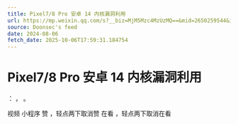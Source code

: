 ```yaml
---
title: Pixel7/8 Pro 安卓 14 内核漏洞利用
url: https://mp.weixin.qq.com/s?__biz=MjM5Mzc4MzUzMQ==&mid=2650259544&idx=1&sn=12d397398e227135f8865c54eb768372
source: Doonsec's feed
date: 2024-08-06
fetch_date: 2025-10-06T17:59:31.184754
---
```


# Pixel7/8 Pro 安卓 14 内核漏洞利用

：
，
。

视频
小程序
赞
，轻点两下取消赞
在看
，轻点两下取消在看